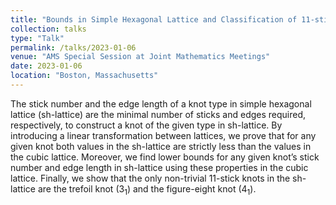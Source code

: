 ```yaml
---
title: "Bounds in Simple Hexagonal Lattice and Classification of 11-stick Knots"
collection: talks
type: "Talk"
permalink: /talks/2023-01-06
venue: "AMS Special Session at Joint Mathematics Meetings"
date: 2023-01-06
location: "Boston, Massachusetts"
---
```


The stick number and the edge length of a knot type in simple hexagonal lattice (sh-lattice) are the minimal number of sticks and edges required, respectively, to construct a knot of the given type in sh-lattice. By introducing a linear transformation between lattices, we prove that for any given knot both values in the sh-lattice are strictly less than the values in the cubic lattice. Moreover, we find lower bounds for any given knot’s stick number and edge length in sh-lattice using these properties in the cubic lattice. Finally, we show that the only non-trivial 11-stick knots in the sh-lattice are the trefoil knot ($3_1$) and the figure-eight knot ($4_1$).
